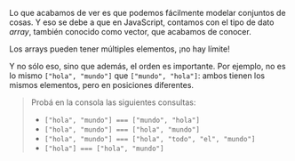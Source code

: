 Lo que acabamos de ver es que podemos fácilmente modelar conjuntos de cosas. Y eso se debe a que en JavaScript, contamos con el tipo de dato _array_, también conocido como vector, que acabamos de conocer. 

Los arrays pueden tener múltiples elementos, ¡no hay límite!

Y no sólo eso, sino que además, el orden es importante. Por ejemplo, no es lo mismo `["hola", "mundo"]` que `["mundo", "hola"]`: ambos tienen los mismos elementos, pero en posiciones diferentes. 

> Probá en la consola las siguientes consultas: 
> 
> * `["hola", "mundo"] === ["mundo", "hola"]`
> * `["hola", "mundo"] === ["hola", "mundo"]`
> * `["hola", "mundo"] === ["hola", "todo", "el", "mundo"]`
> * `["hola"] === ["hola", "mundo"]`
